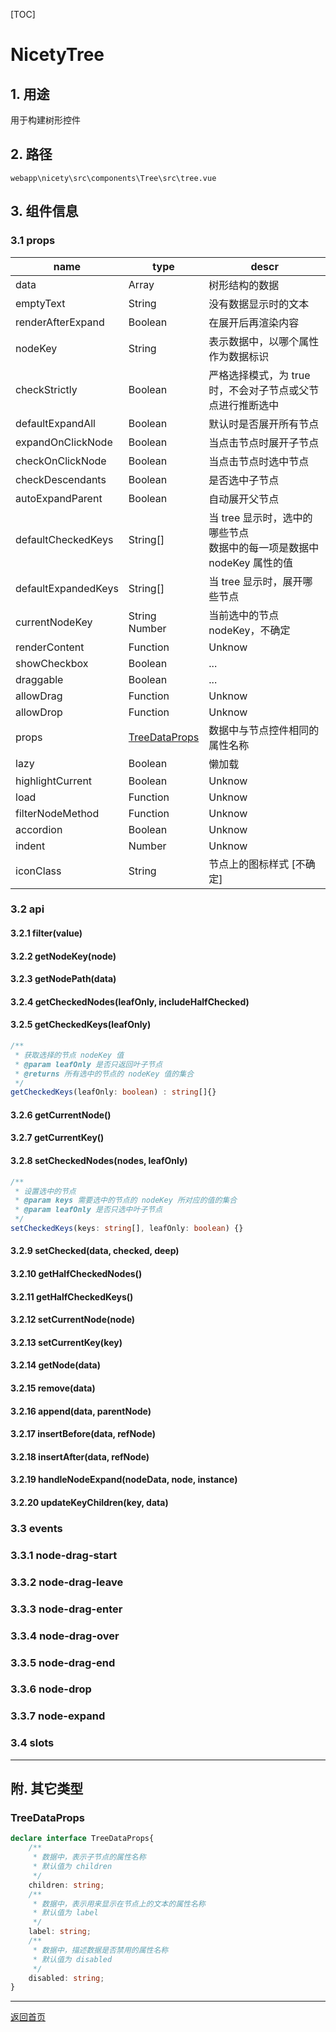 [TOC]

# NicetyTree

## 1. 用途

用于构建树形控件

## 2. 路径

```
webapp\nicety\src\components\Tree\src\tree.vue
```

## 3. 组件信息

### 3.1 props

| name | type | descr |
|------|------|-------|
| data | Array | 树形结构的数据 |
| emptyText | String | 没有数据显示时的文本 |
| renderAfterExpand | Boolean | 在展开后再渲染内容 |
| nodeKey | String | 表示数据中，以哪个属性作为数据标识 |
| checkStrictly | Boolean | 严格选择模式，为 true 时，不会对子节点或父节点进行推断选中 |
| defaultExpandAll | Boolean | 默认时是否展开所有节点 |
| expandOnClickNode | Boolean | 当点击节点时展开子节点 |
| checkOnClickNode | Boolean | 当点击节点时选中节点 |
| checkDescendants | Boolean | 是否选中子节点 |
| autoExpandParent | Boolean | 自动展开父节点 |
| defaultCheckedKeys | String[] | 当 tree 显示时，选中的哪些节点<br/>数据中的每一项是数据中 nodeKey 属性的值 |
| defaultExpandedKeys | String[] | 当 tree 显示时，展开哪些节点 |
| currentNodeKey | String<br/>Number | 当前选中的节点nodeKey，不确定 |
| renderContent | Function | Unknow |
| showCheckbox | Boolean | ... |
| draggable | Boolean | ... |
| allowDrag | Function | Unknow |
| allowDrop | Function | Unknow |
| props | [TreeDataProps](#TreeDataProps) | 数据中与节点控件相同的属性名称 |
| lazy | Boolean | 懒加载 |
| highlightCurrent | Boolean | Unknow |
| load | Function | Unknow |
| filterNodeMethod | Function | Unknow |
| accordion | Boolean | Unknow |
| indent | Number | Unknow |
| iconClass | String | 节点上的图标样式 [不确定] |

### 3.2 api

#### 3.2.1 filter(value)

#### 3.2.2 getNodeKey(node)

#### 3.2.3 getNodePath(data)

#### 3.2.4 getCheckedNodes(leafOnly, includeHalfChecked)

#### 3.2.5 getCheckedKeys(leafOnly)

```typescript
/**
 * 获取选择的节点 nodeKey 值
 * @param leafOnly 是否只返回叶子节点
 * @returns 所有选中的节点的 nodeKey 值的集合
 */
getCheckedKeys(leafOnly: boolean) : string[]{}
```


#### 3.2.6 getCurrentNode()

#### 3.2.7 getCurrentKey()

#### 3.2.8 setCheckedNodes(nodes, leafOnly)
```typescript
/**
 * 设置选中的节点
 * @param keys 需要选中的节点的 nodeKey 所对应的值的集合
 * @param leafOnly 是否只选中叶子节点
 */
setCheckedKeys(keys: string[], leafOnly: boolean) {}
```

#### 3.2.9 setChecked(data, checked, deep)

#### 3.2.10 getHalfCheckedNodes()

#### 3.2.11 getHalfCheckedKeys()

#### 3.2.12 setCurrentNode(node)

#### 3.2.13 setCurrentKey(key)

#### 3.2.14 getNode(data)

#### 3.2.15 remove(data)

#### 3.2.16 append(data, parentNode)

#### 3.2.17 insertBefore(data, refNode)

#### 3.2.18 insertAfter(data, refNode)

#### 3.2.19 handleNodeExpand(nodeData, node, instance)

#### 3.2.20 updateKeyChildren(key, data)

### 3.3 events

### 3.3.1 node-drag-start

### 3.3.2 node-drag-leave

### 3.3.3 node-drag-enter

### 3.3.4 node-drag-over

### 3.3.5 node-drag-end

### 3.3.6 node-drop

### 3.3.7 node-expand

### 3.4 slots

---

## 附. 其它类型

<b id="TreeDataProps"></b>
### TreeDataProps

```typescript
declare interface TreeDataProps{
    /**
     * 数据中，表示子节点的属性名称
     * 默认值为 children
     */
    children: string;
    /**
     * 数据中，表示用来显示在节点上的文本的属性名称
     * 默认值为 label
     */
    label: string;
    /**
     * 数据中，描述数据是否禁用的属性名称
     * 默认值为 disabled
     */
    disabled: string;
}
```

---

[返回首页][back]

[back]: ../index.md